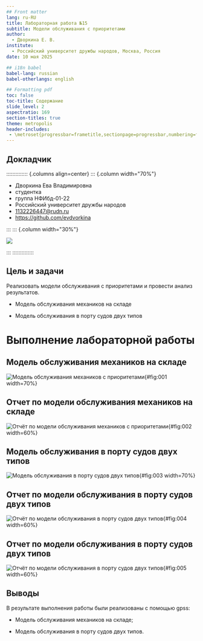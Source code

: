 ```yaml
---
## Front matter
lang: ru-RU
title: Лабораторная работа №15
subtitle: Модели обслуживания с приоритетами
author:
  - Дворкина Е. В.
institute:
  - Российский университет дружбы народов, Москва, Россия
date: 10 мая 2025

## i18n babel
babel-lang: russian
babel-otherlangs: english

## Formatting pdf
toc: false
toc-title: Содержание
slide_level: 2
aspectratio: 169
section-titles: true
theme: metropolis
header-includes:
 - \metroset{progressbar=frametitle,sectionpage=progressbar,numbering=fraction}
---
```


## Докладчик

:::::::::::::: {.columns align=center}
::: {.column width="70%"}

  * Дворкина Ева Владимировна
  * студентка
  * группа НФИбд-01-22
  * Российский университет дружбы народов
  * [1132226447@rudn.ru](mailto:1132226447@rudn.ru)
  * <https://github.com/evdvorkina>

:::
::: {.column width="30%"}

![](./image/я.jpg)

:::
::::::::::::::


## Цель и задачи

Реализовать модели обслуживания с приоритетами и провести анализ результатов.

- Модель обслуживания механиков на складе

- Модель обслуживания в порту судов двух типов

# Выполнение лабораторной работы

## Модель обслуживания механиков на складе

![Модель обслуживания механиков с приоритетами](image/1.PNG){#fig:001 width=70%}

## Отчет по модели обслуживания механиков на складе

![Отчёт по модели обслуживания механиков с приоритетами](image/2.PNG){#fig:002 width=60%}

## Модель обслуживания в порту судов двух типов

![Модель обслуживания в порту судов двух типов](image/3.PNG){#fig:003 width=70%}

## Отчет по модели обслуживания в порту судов двух типов

![Отчёт по модели обслуживания в порту судов двух типов](image/4.PNG){#fig:004 width=60%}

## Отчет по модели обслуживания в порту судов двух типов

![Отчёт по модели обслуживания в порту судов двух типов](image/5.PNG){#fig:005 width=60%}

## Выводы

В результате выполнения работы были реализованы с помощью gpss:

- Модель обслуживания механиков на складе;

- Модель обслуживания в порту судов двух типов.

